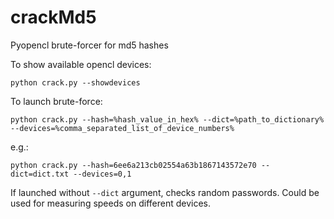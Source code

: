 # crackMd5
Pyopencl brute-forcer for md5 hashes

To show available opencl devices:

```python crack.py --showdevices```

To launch brute-force:

```python crack.py --hash=%hash_value_in_hex% --dict=%path_to_dictionary% --devices=%comma_separated_list_of_device_numbers%```

e.g.:

```python crack.py --hash=6ee6a213cb02554a63b1867143572e70 --dict=dict.txt --devices=0,1```

If launched without `--dict` argument, checks random passwords. Could be used for measuring speeds on different devices.
